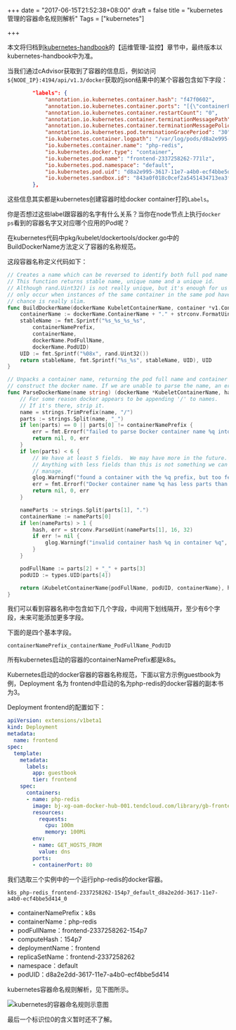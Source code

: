 +++
date = "2017-06-15T21:52:38+08:00"
draft = false
title = "kubernetes管理的容器命名规则解析"
Tags = ["kubernetes"]

+++

本文将归档到[kubernetes-handbook](https://github.com/rootsongjc/kubernetes-handbook)的【运维管理-监控】章节中，最终版本以kubernetes-handbook中为准。

当我们通过cAdvisor获取到了容器的信息后，例如访问`${NODE_IP}:4194/api/v1.3/docker`获取的json结果中的某个容器包含如下字段：

```json
        "labels": {
            "annotation.io.kubernetes.container.hash": "f47f0602", 
            "annotation.io.kubernetes.container.ports": "[{\"containerPort\":80,\"protocol\":\"TCP\"}]", 
            "annotation.io.kubernetes.container.restartCount": "0", 
            "annotation.io.kubernetes.container.terminationMessagePath": "/dev/termination-log", 
            "annotation.io.kubernetes.container.terminationMessagePolicy": "File", 
            "annotation.io.kubernetes.pod.terminationGracePeriod": "30", 
            "io.kubernetes.container.logpath": "/var/log/pods/d8a2e995-3617-11e7-a4b0-ecf4bbe5d414/php-redis_0.log", 
            "io.kubernetes.container.name": "php-redis", 
            "io.kubernetes.docker.type": "container", 
            "io.kubernetes.pod.name": "frontend-2337258262-771lz", 
            "io.kubernetes.pod.namespace": "default", 
            "io.kubernetes.pod.uid": "d8a2e995-3617-11e7-a4b0-ecf4bbe5d414", 
            "io.kubernetes.sandbox.id": "843a0f018c0cef2a5451434713ea3f409f0debc2101d2264227e814ca0745677"
        },
```

这些信息其实都是kubernetes创建容器时给docker container打的`Labels`。

你是否想过这些label跟容器的名字有什么关系？当你在node节点上执行`docker ps`看到的容器名字又对应哪个应用的Pod呢？

在kubernetes代码中pkg/kubelet/dockertools/docker.go中的BuildDockerName方法定义了容器的名称规范。

这段容器名称定义代码如下：

```go
// Creates a name which can be reversed to identify both full pod name and container name.
// This function returns stable name, unique name and a unique id.
// Although rand.Uint32() is not really unique, but it's enough for us because error will
// only occur when instances of the same container in the same pod have the same UID. The
// chance is really slim.
func BuildDockerName(dockerName KubeletContainerName, container *v1.Container) (string, string, string) {
	containerName := dockerName.ContainerName + "." + strconv.FormatUint(kubecontainer.HashContainerLegacy(container), 16)
	stableName := fmt.Sprintf("%s_%s_%s_%s",
		containerNamePrefix,
		containerName,
		dockerName.PodFullName,
		dockerName.PodUID)
	UID := fmt.Sprintf("%08x", rand.Uint32())
	return stableName, fmt.Sprintf("%s_%s", stableName, UID), UID
}

// Unpacks a container name, returning the pod full name and container name we would have used to
// construct the docker name. If we are unable to parse the name, an error is returned.
func ParseDockerName(name string) (dockerName *KubeletContainerName, hash uint64, err error) {
	// For some reason docker appears to be appending '/' to names.
	// If it's there, strip it.
	name = strings.TrimPrefix(name, "/")
	parts := strings.Split(name, "_")
	if len(parts) == 0 || parts[0] != containerNamePrefix {
		err = fmt.Errorf("failed to parse Docker container name %q into parts", name)
		return nil, 0, err
	}
	if len(parts) < 6 {
		// We have at least 5 fields.  We may have more in the future.
		// Anything with less fields than this is not something we can
		// manage.
		glog.Warningf("found a container with the %q prefix, but too few fields (%d): %q", containerNamePrefix, len(parts), name)
		err = fmt.Errorf("Docker container name %q has less parts than expected %v", name, parts)
		return nil, 0, err
	}

	nameParts := strings.Split(parts[1], ".")
	containerName := nameParts[0]
	if len(nameParts) > 1 {
		hash, err = strconv.ParseUint(nameParts[1], 16, 32)
		if err != nil {
			glog.Warningf("invalid container hash %q in container %q", nameParts[1], name)
		}
	}

	podFullName := parts[2] + "_" + parts[3]
	podUID := types.UID(parts[4])

	return &KubeletContainerName{podFullName, podUID, containerName}, hash, nil
}
```

我们可以看到容器名称中包含如下几个字段，中间用下划线隔开，至少有6个字段，未来可能添加更多字段。

下面的是四个基本字段。

    containerNamePrefix_containerName_PodFullName_PodUID

所有kubernetes启动的容器的containerNamePrefix都是k8s。

Kubernetes启动的docker容器的容器名称规范，下面以官方示例guestbook为例，Deployment 名为 frontend中启动的名为php-redis的docker容器的副本书为3。

Deployment frontend的配置如下：

```yaml
apiVersion: extensions/v1beta1
kind: Deployment
metadata:
  name: frontend
spec:
  template:
    metadata:
      labels:
        app: guestbook
        tier: frontend
    spec:
      containers:
      - name: php-redis
        image: bj-xg-oam-docker-hub-001.tendcloud.com/library/gb-frontend:v4
        resources:
          requests:
            cpu: 100m
            memory: 100Mi
        env:
        - name: GET_HOSTS_FROM
          value: dns
        ports:
        - containerPort: 80
```

我们选取三个实例中的一个运行php-redis的docker容器。

    k8s_php-redis_frontend-2337258262-154p7_default_d8a2e2dd-3617-11e7-a4b0-ecf4bbe5d414_0

- containerNamePrefix：k8s
- containerName：php-redis
- podFullName：frontend-2337258262-154p7
- computeHash：154p7
- deploymentName：frontend
- replicaSetName：frontend-2337258262
- namespace：default
- podUID：d8a2e2dd-3617-11e7-a4b0-ecf4bbe5d414

kubernetes容器命名规则解析，见下图所示。

![kubernetes的容器命名规则示意图](http://olz1di9xf.bkt.clouddn.com/kubernetes-container-naming-rule.jpg)

最后一个标识位0的含义暂时还不了解。